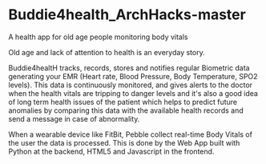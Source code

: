 # Buddie4health_ArchHacks-master
A health app for old age people monitoring body vitals

Old age and lack of attention to health is an everyday story. 

Buddie4healtH tracks, records, stores and notifies regular Biometric data generating your EMR (Heart rate, Blood Pressure, Body Temperature, SPO2 levels). This data is continuously monitored, and gives alerts to the doctor when the health vitals are tripping to danger levels and it's also a good idea of long term health issues of the patient which helps to predict future anomalies by comparing this data with the available health records and send a message in case of abnormality.

When a wearable device like FitBit, Pebble collect real-time Body Vitals of the user the data is processed. This is done by the Web App built with Python at the backend, HTML5 and Javascript in the frontend. 
